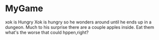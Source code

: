 # MyGame
xok is Hungry
Xok is hungry so he wonders around until he ends up in a dungeon. Much to his surprise there are a couple apples inside. Eat them what's the worse that could hppen,right?
